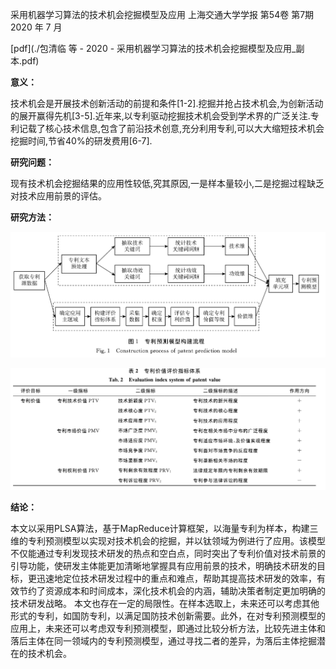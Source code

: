 采用机器学习算法的技术机会挖掘模型及应用
上海交通大学学报 第54卷 第7期 2020 年 7 月


[pdf](./包清临 等 - 2020 - 采用机器学习算法的技术机会挖掘模型及应用_副本.pdf)

**意义：**  

技术机会是开展技术创新活动的前提和条件[1-2].挖掘并抢占技术机会,为创新活动的展开赢得先机[3-5].近年来,以专利驱动挖掘技术机会受到学术界的广泛关注.专利记载了核心技术信息,包含了前沿技术创意,充分利用专利,可以大大缩短技术机会挖掘时间,节省40%的研发费用[6-7].

**研究问题：** 

现有技术机会挖掘结果的应用性较低,究其原因,一是样本量较小,二是挖掘过程缺乏对技术应用前景的评估。

**研究方法：**


![截屏2025-03-23 22.07.00.png](%E6%88%AA%E5%B1%8F2025-03-23%2022.07.00.png)

![截屏2025-03-23 22.07.29.png](%E6%88%AA%E5%B1%8F2025-03-23%2022.07.29.png)

**结论：** 

本文以采用PLSA算法，基于MapReduce计算框架，以海量专利为样本，构建三维的专利预测模型以实现对技术机会的挖掘，并以钛领域为例进行了应用。该模型不仅能通过专利发现技术研发的热点和空白点，同时突出了专利价值对技术前景的引导功能，使研发主体能更加清晰地掌握具有应用前景的技术，明确技术研发的目标，更迅速地定位技术研发过程中的重点和难点，帮助其提高技术研发的效率，有效节约了资源成本和时间成本，深化技术机会的内涵，辅助决策者制定更加明确的技术研发战略。
本文也存在一定的局限性。在样本选取上，未来还可以考虑其他形式的专利，如国防专利，以满足国防技术创新需要。此外，在对专利预测模型的应用上，未来还可以考虑双专利预测模型，即通过比较分析方法，比较先进主体和落后主体在同一领域内的专利预测模型，通过寻找二者的差异，为落后主体挖掘潜在的技术机会。
